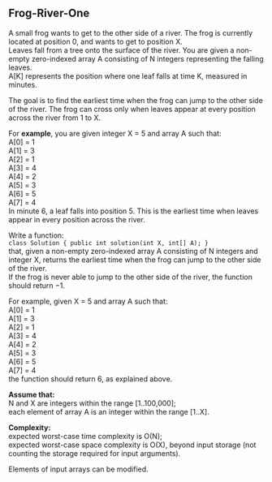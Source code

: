 Frog-River-One
--------------
A small frog wants to get to the other side of a river. The frog is currently located at position 0, and wants to get to position X.  
Leaves fall from a tree onto the surface of the river. You are given a non-empty zero-indexed array A consisting of N integers representing the falling leaves.  
A[K] represents the position where one leaf falls at time K, measured in minutes.

The goal is to find the earliest time when the frog can jump to the other side of the river. The frog can cross only when leaves appear at every position across the river from 1 to X.

For **example**, you are given integer X = 5 and array A such that:  
  A[0] = 1  
  A[1] = 3  
  A[2] = 1  
  A[3] = 4  
  A[4] = 2  
  A[5] = 3  
  A[6] = 5  
  A[7] = 4  
In minute 6, a leaf falls into position 5. This is the earliest time when leaves appear in every position across the river.

Write a function:  
`class Solution { public int solution(int X, int[] A); }`  
that, given a non-empty zero-indexed array A consisting of N integers and integer X, returns the earliest time when the frog can jump to the other side of the river.  
If the frog is never able to jump to the other side of the river, the function should return −1.

For example, given X = 5 and array A such that:  
  A[0] = 1  
  A[1] = 3  
  A[2] = 1  
  A[3] = 4  
  A[4] = 2  
  A[5] = 3  
  A[6] = 5  
  A[7] = 4  
the function should return 6, as explained above. 

**Assume that:**  
N and X are integers within the range [1..100,000];  
each element of array A is an integer within the range [1..X].

**Complexity:**  
expected worst-case time complexity is O(N);  
expected worst-case space complexity is O(X), beyond input storage (not counting the storage required for input arguments).

Elements of input arrays can be modified.